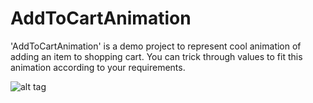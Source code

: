 # AddToCartAnimation

'AddToCartAnimation' is a demo project to represent cool animation of adding an item to shopping cart. You can trick through values to fit this animation according to your requirements.

![alt tag](https://raw.github.com/Azilen/AddToCartAnimation/blob/master/AddtocartAnimation.gif)
